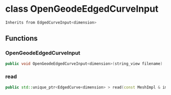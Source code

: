 # class OpenGeodeEdgedCurveInput


```cpp
Inherits from EdgedCurveInput<dimension>
```



## Functions

### OpenGeodeEdgedCurveInput

```cpp
public void OpenGeodeEdgedCurveInput<dimension>(string_view filename)
```


### read

```cpp
public std::unique_ptr<EdgedCurve<dimension> > read(const MeshImpl & impl)
```





